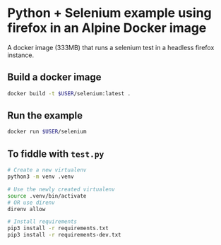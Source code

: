 Python + Selenium example using firefox in an Alpine Docker image
==================================================================

A docker image (333MB) that runs a selenium test in a headless firefox instance.

## Build a docker image
```bash
docker build -t $USER/selenium:latest .
```

## Run the example
```bash
docker run $USER/selenium
```

## To fiddle with `test.py`

```bash
# Create a new virtualenv
python3 -m venv .venv

# Use the newly created virtualenv
source .venv/bin/activate
# OR use direnv
direnv allow

# Install requirements
pip3 install -r requirements.txt
pip3 install -r requirements-dev.txt
```
